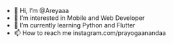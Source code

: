 - 👋 Hi, I’m @Areyaaa
- 👀 I’m interested in Mobile and Web Developer
- 🌱 I’m currently learning Python and Flutter
- 📫 How to reach me instagram.com/prayogaanandaa

<!---
Areyaaa/Areyaaa is a ✨ special ✨ repository because its `README.md` (this file) appears on your GitHub profile.
You can click the Preview link to take a look at your changes.
--->
